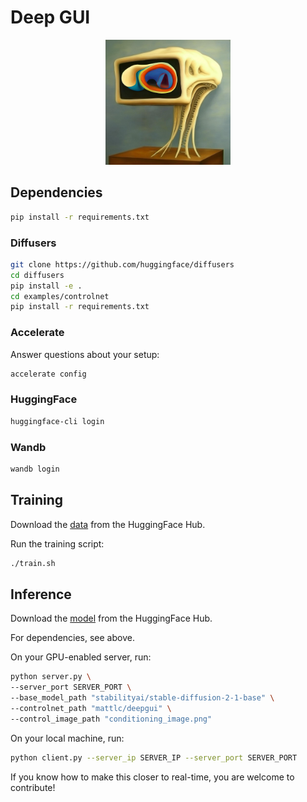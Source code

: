 # Deep GUI

<div class="image-container" style="flex: 1; text-align: center">
    <img src="deep-gui-creature.png" width="200" height="200">
</div>

## Dependencies

```bash
pip install -r requirements.txt
```

### Diffusers

```bash
git clone https://github.com/huggingface/diffusers
cd diffusers
pip install -e .
cd examples/controlnet
pip install -r requirements.txt
```

### Accelerate

Answer questions about your setup:
```bash
accelerate config
```

### HuggingFace

```bash
huggingface-cli login
```

### Wandb
    
```bash
wandb login
```

## Training

Download the [data](https://huggingface.co/datasets/mattlc/deepgui) from the HuggingFace Hub.

Run the training script:
```bash
./train.sh
```

## Inference

Download the [model](https://huggingface.co/mattlc/deepgui) from the HuggingFace Hub.

For dependencies, see above.

On your GPU-enabled server, run:
```bash
python server.py \
--server_port SERVER_PORT \
--base_model_path "stabilityai/stable-diffusion-2-1-base" \
--controlnet_path "mattlc/deepgui" \
--control_image_path "conditioning_image.png"
```

On your local machine, run:
```bash
python client.py --server_ip SERVER_IP --server_port SERVER_PORT
```

If you know how to make this closer to real-time, you are welcome to contribute!